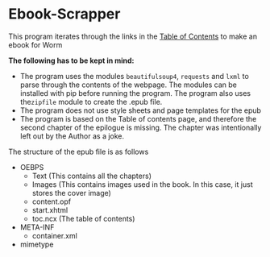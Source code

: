 # Ebook-Scrapper
This program iterates through the links in the [Table of Contents](https://parahumans.wordpress.com/table-of-contents/) to make an ebook for Worm

**The following has to be kept in mind:**
* The program uses the modules `beautifulsoup4`, `requests` and `lxml` to parse through the contents of the webpage. The modules can be installed with pip before running the program. The program also uses the`zipfile` module to create the .epub file.
* The program does not use style sheets and page templates for the epub
* The program is based on the Table of contents page, and therefore the second chapter of the epilogue is missing. The chapter was intentionally left out by the Author as a joke.

The structure of the epub file is as follows
- OEBPS
  - Text (This contains all the chapters)
  - Images (This contains images used in the book. In this case, it just stores the cover image)
  - content.opf
  - start.xhtml
  - toc.ncx (The table of contents)
- META-INF
  - container.xml
- mimetype
